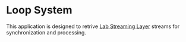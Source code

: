 # Loop System

This application is designed to retrive [Lab Streaming Layer](https://github.com/sccn/labstreaminglayer) streams for synchronization and processing.
